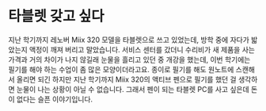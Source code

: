 # 타블렛 갖고 싶다

<!-- ---
title: 타블렛 갖고 싶다
date: 2019-09-03
tags: ["blog", "desire"]
excerpt: 개강하니까 별 게 다 갖고 싶다는 이야기
image: https://cc0.photo/wp-content/uploads/2015/11/Code-editor-on-MacBook-Air-980x651.jpg
--- -->

지난 학기까지 레노버 Miix 320 모델을 타블렛으로 쓰고 있었는데, 방학 중에 자다가 밟았는지 액정이 깨져 버리고 말았습니다. 서비스 센터를 갔더니 수리비가 새 제품을 사는 가격과 거의 차이가 나지 않길래 눈물을 흘리고 있던 중 개강을 했는데, 이번 학기에는 필기를 해야 하는 수업이 좀 많은 모양이더라고요. 종이로 필기를 해도 원노트에 스캔해서 올리면 되긴 하지만 지난 학기까지 Miix 320의 액티브 펜으로 필기를 했던 걸 생각하면 눈물이 나는 상황이 아닐 수 없습니다.
그래서 펜이 되는 타블렛 PC를 사고 싶은데 돈이 없다는 슬픈 이야기입니다.